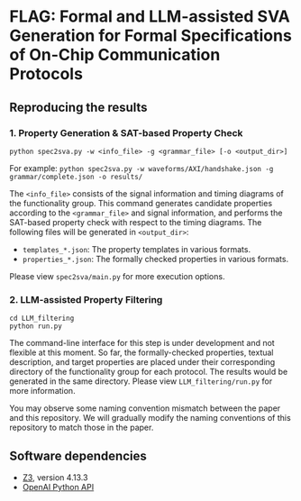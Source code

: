 # FLAG: Formal and LLM-assisted SVA Generation for Formal Specifications of On-Chip Communication Protocols

## Reproducing the results

### 1. Property Generation & SAT-based Property Check

```
python spec2sva.py -w <info_file> -g <grammar_file> [-o <output_dir>]
```
For example: `python spec2sva.py -w waveforms/AXI/handshake.json -g grammar/complete.json -o results/`

The `<info_file>` consists of the signal information and timing diagrams of the functionality group. This command generates candidate properties according to the `<grammar_file>` and signal information, and performs the SAT-based property check with respect to the timing diagrams. The following files will be generated in `<output_dir>`:
- `templates_*.json`: The property templates in various formats.
- `properties_*.json`: The formally checked properties in various formats.

Please view `spec2sva/main.py` for more execution options.

### 2. LLM-assisted Property Filtering

```
cd LLM_filtering
python run.py
```

The command-line interface for this step is under development and not flexible at this moment. So far, the formally-checked properties, textual description, and target properties are placed under their corresponding directory of the functionality group for each protocol. The results would be generated in the same directory. Please view `LLM_filtering/run.py` for more information.

You may observe some naming convention mismatch between the paper and this repository. We will gradually modify the naming conventions of this repository to match those in the paper.

## Software dependencies

- [Z3](https://github.com/Z3Prover/z3), version 4.13.3
- [OpenAI Python API](https://platform.openai.com/docs/api-reference/introduction)
